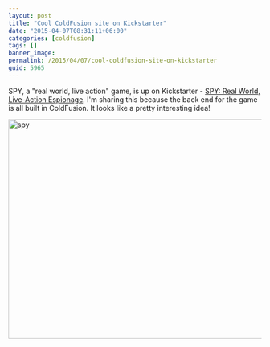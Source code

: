 ```yaml
---
layout: post
title: "Cool ColdFusion site on Kickstarter"
date: "2015-04-07T08:31:11+06:00"
categories: [coldfusion]
tags: []
banner_image: 
permalink: /2015/04/07/cool-coldfusion-site-on-kickstarter
guid: 5965
---
```


SPY, a "real world, live action" game, is up on Kickstarter - <a href="https://www.kickstarter.com/projects/1186555722/spy-real-world-live-action-espionage">SPY: Real World, Live-Action Espionage</a>. I'm sharing this because the back end for the game is all built in ColdFusion. It looks like a pretty interesting idea!

<a href="http://www.raymondcamden.com/wp-content/uploads/2015/04/spy.gif"><img src="https://static.raymondcamden.com/images/wp-content/uploads/2015/04/spy.gif" alt="spy" width="699" height="437" class="alignnone size-full wp-image-5966" /></a>